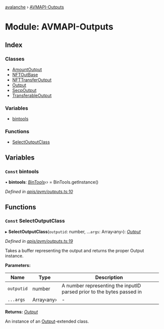 [avalanche](../README.md) › [AVMAPI-Outputs](avmapi_outputs.md)

# Module: AVMAPI-Outputs

## Index

### Classes

* [AmountOutput](../classes/avmapi_outputs.amountoutput.md)
* [NFTOutBase](../classes/avmapi_outputs.nftoutbase.md)
* [NFTTransferOutput](../classes/avmapi_outputs.nfttransferoutput.md)
* [Output](../classes/avmapi_outputs.output.md)
* [SecpOutput](../classes/avmapi_outputs.secpoutput.md)
* [TransferableOutput](../classes/avmapi_outputs.transferableoutput.md)

### Variables

* [bintools](avmapi_outputs.md#const-bintools)

### Functions

* [SelectOutputClass](avmapi_outputs.md#const-selectoutputclass)

## Variables

### `Const` bintools

• **bintools**: *[BinTools](../classes/utils_bintools.bintools.md)‹›* = BinTools.getInstance()

*Defined in [apis/avm/outputs.ts:10](https://github.com/ava-labs/avalanche.js/blob/c723742/src/apis/avm/outputs.ts#L10)*

## Functions

### `Const` SelectOutputClass

▸ **SelectOutputClass**(`outputid`: number, ...`args`: Array‹any›): *[Output](../classes/avmapi_outputs.output.md)*

*Defined in [apis/avm/outputs.ts:19](https://github.com/ava-labs/avalanche.js/blob/c723742/src/apis/avm/outputs.ts#L19)*

Takes a buffer representing the output and returns the proper Output instance.

**Parameters:**

Name | Type | Description |
------ | ------ | ------ |
`outputid` | number | A number representing the inputID parsed prior to the bytes passed in  |
`...args` | Array‹any› | - |

**Returns:** *[Output](../classes/avmapi_outputs.output.md)*

An instance of an [Output](../classes/avmapi_outputs.output.md)-extended class.
